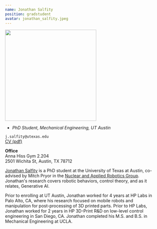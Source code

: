 ```yaml
---
name: Jonathan Salfity
position: gradstudent
avatar: jonathan_salfity.jpeg
---
```


<img width="300" src="{{site.baseurl}}/images/people/{{page.avatar}}" data-action="zoom">

- _PhD Student, Mechanical Engineering, UT Austin_<br>

<i class="fa fa-envelope-o"></i> `j.salfity@utexas.edu`<br>
<i class="fa fa-newspaper-o"></i> [CV (pdf)](/documents/jms_resumecv.pdf)

**Office**<br>
Anna Hiss Gym 2.204<br>
2501 Wichita St,
Austin, TX 78712

[Jonathan Salfity](https://www.linkedin.com/in/jsalfity/) is a PhD student at the University of Texas at Austin, co-advised by Mitch Pryor in the [Nuclear and Applied Robotics Group](https://robotics.me.utexas.edu). Jonathan's research covers robotic behaviors, control theory, and as it relates, Generative AI.

Prior to enrolling at UT Austin, Jonathan worked for 4 years at HP Labs in Palo Alto, CA, where his research focused on mobile robots and manipulation for post-processing of 3D printed parts. Prior to HP Labs, Jonathan worked for 2 years in HP 3D-Print R&D on low-level control engineering in San Diego, CA. Jonathan completed his M.S. and B.S. in Mechanical Engineering at UCLA.
